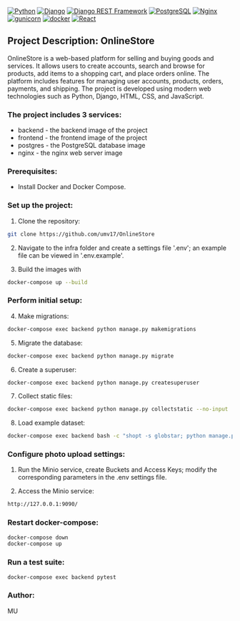 [![Python](https://img.shields.io/badge/-Python-464646?style=flat-square&logo=Python)](https://www.python.org/)
[![Django](https://img.shields.io/badge/-Django-464646?style=flat-square&logo=Django)](https://www.djangoproject.com/)
[![Django REST Framework](https://img.shields.io/badge/-Django%20REST%20Framework-464646?style=flat-square&logo=Django%20REST%20Framework)](https://www.django-rest-framework.org/)
[![PostgreSQL](https://img.shields.io/badge/-PostgreSQL-464646?style=flat-square&logo=PostgreSQL)](https://www.postgresql.org/)
[![Nginx](https://img.shields.io/badge/-NGINX-464646?style=flat-square&logo=NGINX)](https://nginx.org/)
[![gunicorn](https://img.shields.io/badge/-gunicorn-464646?style=flat-square&logo=gunicorn)](https://gunicorn.org/)
[![docker](https://img.shields.io/badge/-Docker-464646?style=flat-square&logo=docker)](https://www.docker.com/)
[![React](https://img.shields.io/badge/-React-464646?style=flat-square&logo=react)](https://react.dev/)

## Project Description: OnlineStore

OnlineStore is a web-based platform for selling and buying goods and services. It allows users to create accounts, search and browse for products, add items to a shopping cart, and place orders online. The platform includes features for managing user accounts, products, orders, payments, and shipping. The project is developed using modern web technologies such as Python, Django, HTML, CSS, and JavaScript.

### The project includes 3 services:

- backend - the backend image of the project
- frontend - the frontend image of the project
- postgres - the PostgreSQL database image
- nginx - the nginx web server image

### Prerequisites:

- Install Docker and Docker Compose.

### Set up the project:

1. Clone the repository:

```bash
git clone https://github.com/umv17/OnlineStore
```

2. Navigate to the infra folder and create a settings file '.env'; an example file can be viewed in '.env.example'.

3. Build the images with

```bash 
docker-compose up --build
``` 
### Perform initial setup:

4. Make migrations:

```bash 
docker-compose exec backend python manage.py makemigrations
```
5. Migrate the database:

```bash 
docker-compose exec backend python manage.py migrate
```

6. Create a superuser:

```bash 
docker-compose exec backend python manage.py createsuperuser
```

7. Collect static files:

```bash 
docker-compose exec backend python manage.py collectstatic --no-input
```

8. Load example dataset:

```bash 
docker-compose exec backend bash -c "shopt -s globstar; python manage.py loaddata /app/tests/fixtures/**/*.json"
```

### Configure photo upload settings:

1. Run the Minio service, create Buckets and Access Keys; modify the corresponding parameters in the .env settings file.

2. Access the Minio service:

```bash
http://127.0.0.1:9090/
```

### Restart docker-compose:

```bash
docker-compose down
docker-compose up
```

### Run a test suite:

```bash 
docker-compose exec backend pytest
```

### Author:
MU
